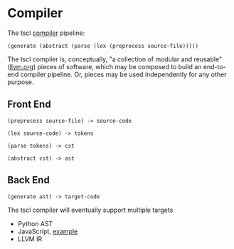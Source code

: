 # Compiler

The tscl [compiler](http://en.wikipedia.org/wiki/Compiler#Structure_of_a_compiler) pipeline: 

`(generate (abstract (parse (lex (preprocess source-file)))))`

The tscl compiler is, conceptually, "a collection of modular and reusable" ([llvm.org](http://llvm.org/)) pieces of 
software, which may be composed to build an end-to-end compiler pipeline. Or, pieces may be used independently for any 
other purpose.

## Front End

`(preprocess source-file) -> source-code`

`(lex source-code) -> tokens`

`(parse tokens) -> cst`

`(abstract cst) -> ast`

## Back End

`(generate ast) -> target-code`

The tscl compiler will eventually support multiple targets

* Python AST
* JavaScript, [example](http://pyjs.org/Translator.html)
* LLVM IR
